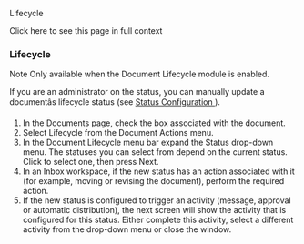 Lifecycle

Click here to see this page in full context

###  Lifecycle

Note  Only available when the Document Lifecycle module is enabled.

If you are an administrator on the status, you can manually update a
documentâs lifecycle status (see [ Status Configuration
](../Admin/Workspace_Settings/Status_configuration.htm#h) ).

  1. In the Documents page, check the box associated with the document. 
  2. Select Lifecycle from the Document Actions menu. 
  3. In the Document Lifecycle menu bar expand the Status drop-down menu. The statuses you can select from depend on the current status. Click to select one, then press Next. 
  4. In an Inbox workspace, if the new status has an action associated with it (for example, moving or revising the document), perform the required action. 
  5. If the new status is configured to trigger an activity (message, approval or automatic distribution), the next screen will show the activity that is configured for this status. Either complete this activity, select a different activity from the drop-down menu or close the window. 

